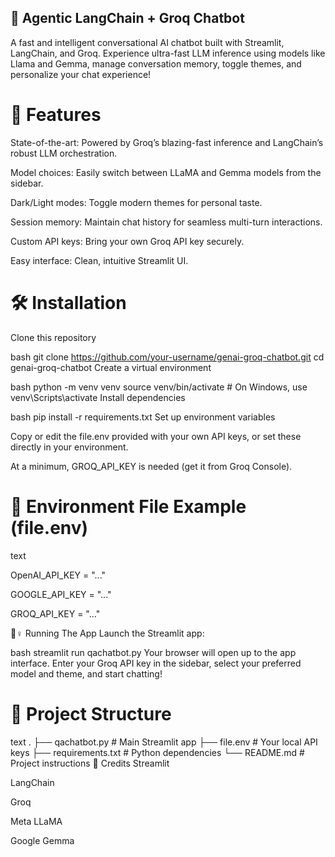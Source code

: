 ## 🧠 Agentic LangChain + Groq Chatbot
A fast and intelligent conversational AI chatbot built with Streamlit, LangChain, and Groq. Experience ultra-fast LLM inference using models like Llama and Gemma, manage conversation memory, toggle themes, and personalize your chat experience!

# 🚀 Features
State-of-the-art: Powered by Groq’s blazing-fast inference and LangChain’s robust LLM orchestration.

Model choices: Easily switch between LLaMA and Gemma models from the sidebar.

Dark/Light modes: Toggle modern themes for personal taste.

Session memory: Maintain chat history for seamless multi-turn interactions.

Custom API keys: Bring your own Groq API key securely.

Easy interface: Clean, intuitive Streamlit UI.

# 🛠️ Installation
Clone this repository

bash
git clone https://github.com/your-username/genai-groq-chatbot.git
cd genai-groq-chatbot
Create a virtual environment

bash
python -m venv venv
source venv/bin/activate  # On Windows, use venv\Scripts\activate
Install dependencies

bash
pip install -r requirements.txt
Set up environment variables

Copy or edit the file.env provided with your own API keys, or set these directly in your environment.

At a minimum, GROQ_API_KEY is needed (get it from Groq Console).

# 🔑 Environment File Example (file.env)

text

OpenAI_API_KEY = "..."         

GOOGLE_API_KEY = "..."   

GROQ_API_KEY = "..."       

🏃♀️ Running The App
Launch the Streamlit app:

bash
streamlit run qachatbot.py
Your browser will open up to the app interface. Enter your Groq API key in the sidebar, select your preferred model and theme, and start chatting!

# 📁 Project Structure
text
.
├── qachatbot.py        # Main Streamlit app
├── file.env            # Your local API keys
├── requirements.txt    # Python dependencies
└── README.md           # Project instructions
🤝 Credits
Streamlit

LangChain

Groq

Meta LLaMA

Google Gemma
